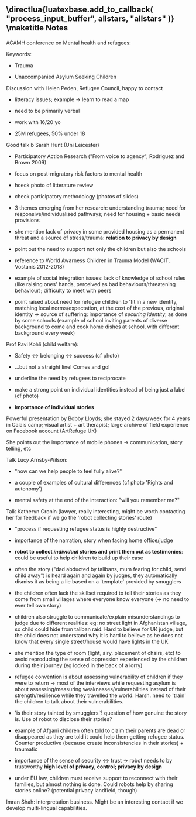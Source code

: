 \directlua{luatexbase.add_to_callback( "process_input_buffer", allstars, "allstars" )}
\maketitle
Notes
-----

#### 

ACAMH conference on Mental health and refugees:

Keywords:

-   Trauma

-   Unaccompanied Asylum Seeking Children

Discussion with Helen Peden, Refugee Council, happy to contact

-   litteracy issues; example -\> learn to read a map

-   need to be primarily verbal

-   work with 16/20 yo

<!-- -->

-   25M refugees, 50% under 18

Good talk b Sarah Hunt (Uni Leicester)

-   Participatory Action Research (\"From voice to agency\", Rodriguez
    and Brown 2009)

-   focus on post-migratory risk factors to mental health

-   hceck photo of litterature review

-   check participatory methodology (photos of slides)

-   3 themes emerging from her research: understanding trauma; need for
    responsive/individualised pathways; need for housing + basic needs
    provisions

-   she mention lack of privacy in some provided housing as a permanent
    threat and a source of stress/trauma: **relation to privacy by
    design**

-   point out the need to support not only the children but also the
    schools

-   reference to World Awarness Children in Trauma Model (WACIT,
    Vostanis 2012-2018)

-   example of social integration issues: lack of knowledge of school
    rules (like raising ones' hands, perceived as bad
    behaviours/threatening behaviour); difficulty to meet with peers

-   point raised about need for refugee children to 'fit in a new
    identity, matching local norms/expectation, at the cost of the
    previous, original identity -\> source of suffering: importance of
    *securing identity*, as done by some schools (example of school
    inviting parents of diverse background to come and cook home dishes
    at school, with different background every week)

Prof Ravi Kohli (child welfare):

-   Safety \<-\> belonging \<-\> success (cf photo)

-   \...but not a straight line! Comes and go!

-   underline the need by refugees to reciprocate

-   make a strong point on individual identities instead of being just a
    label (cf photo)

-   **importance of individual stories**

Powerful presentation by Bobby Lloyds; she stayed 2 days/week for 4
years in Calais camp; visual artist + art therapist; large archive of
field experience on Facebook account (ArtRefuge UK)

She points out the importance of mobile phones -\> communication, story
telling, etc

Talk Lucy Arnsby-Wilson:

-   \"how can we help people to feel fully alive?\"

-   a couple of examples of cultural differences (cf photo 'Rights and
    autonomy')

-   mental safety at the end of the interaction: \"will you remember
    me?\"

Talk Katheryn Cronin (lawyer, really interesting, might be worth
contacting her for feedback if we go the 'robot collecting stories'
route)

-   \"process if requesting refugee status is highly destructive\"

-   importance of the narration, story when facing home office/judge

-   **robot to collect *individual* stories and print them out as
    testimonies**: could be useful to help children to build up their
    case

-   often the story (\"dad abducted by talibans, mum fearing for child,
    send child away\") is heard again and again by judges, they
    automatically dismiss it as being a lie based on a 'template'
    provided by smugglers

-   the children often lack the skillset required to tell their stories
    as they come from small villages where everyone know everyone (-\>
    no need to ever tell own story)

-   children also struggle to communicate/explain misunderstandings to
    judge due to different realities: eg: no street light in Afghanistan
    village, so child could hide from taliban raid. Hard to believe for
    UK judge, but the child does not understand why it is hard to
    believe as he does not know that every single street/house would
    have lights in the UK

-   she mention the type of room (light, airy, placement of chairs, etc)
    to avoid reproducing the sense of oppression experienced by the
    children during their journey (eg locked in the back of a lorry)

-   refugee convention is about assessing vulnerability of children if
    they were to return -\> most of the interviews while requesting
    asylum is about assessing/measuring weaknesses/vulnerabilities
    instead of their strength/resilience while they travelled the world.
    Harsh. need to 'train' the children to talk about their
    vulnerabilities.

-   'is their story tainted by smugglers'? question of how genuine the
    story is. Use of robot to disclose their stories?

-   example of Afgani children often told to claim their parents are
    dead or disappeared as they are told it could help them getting
    refugee status. Counter productive (because create inconsistencies
    in their stories) + traumatic

-   importance of the sense of security \<-\> trust -\> robot needs to
    by trustworthy **high level of privacy, control; privacy by design**

-   under EU law, children must receive support to reconnect with their
    families, but almost nothing is done. Could robots help by sharing
    stories online? (potential privacy landfield, though)

Imran Shah: interpretation business. Might be an interesting contact if
we develop multi-lingual capabilities.

